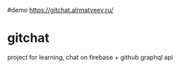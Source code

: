 #demo
https://gitchat.alrmatveev.ru/

# gitchat
project for learning, chat on firebase + github graphql api
